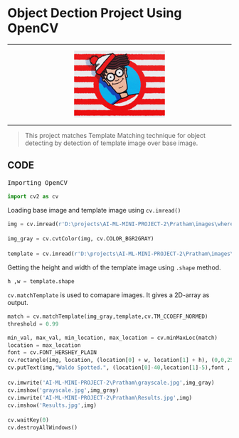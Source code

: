 # Object Dection Project Using OpenCV 
***
<div align="center">
  <img alt="Where's Waldo!" src="images/wheres-waldo-logo.jpg" height="150 x    " />
</div>

***

> This project matches Template Matching technique for object detecting by detection of template image over base image.

## CODE 
<samp>Importing OpenCV
```python
import cv2 as cv
```
Loading base image and template image using `cv.imread()`
```python
img = cv.imread(r'D:\projects\AI-ML-MINI-PROJECT-2\Pratham\images\wheres_waldo.jpg')

img_gray = cv.cvtColor(img, cv.COLOR_BGR2GRAY)

template = cv.imread(r'D:\projects\AI-ML-MINI-PROJECT-2\Pratham\images\temp.jpg',0)
```

Getting the height and width of the template image using `.shape` method.
```python
h ,w = template.shape
```
`cv.matchTemplate` is used to comapare images. It gives a 2D-array as output. 
```python
match = cv.matchTemplate(img_gray,template,cv.TM_CCOEFF_NORMED)
threshold = 0.99
```

```py
min_val, max_val, min_location, max_location = cv.minMaxLoc(match)
location = max_location
font = cv.FONT_HERSHEY_PLAIN
cv.rectangle(img, location, (location[0] + w, location[1] + h), (0,0,255), 2)
cv.putText(img,"Waldo Spotted.", (location[0]-40,location[1]-5),font , 1, (0,0,0),2)

cv.imwrite('AI-ML-MINI-PROJECT-2\Pratham\grayscale.jpg',img_gray)
cv.imshow('grayscale.jpg',img_gray)
cv.imwrite('AI-ML-MINI-PROJECT-2\Pratham\Results.jpg',img)
cv.imshow('Results.jpg',img)

cv.waitKey(0)
cv.destroyAllWindows()

```
</samp>

